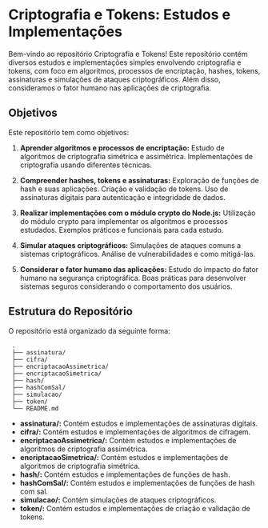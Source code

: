 # Criptografia e Tokens: Estudos e Implementações

Bem-vindo ao repositório Criptografia e Tokens! Este repositório contém diversos estudos e implementações simples envolvendo criptografia e tokens, com foco em algoritmos, processos de encriptação, hashes, tokens, assinaturas e simulações de ataques criptográficos. Além disso, consideramos o fator humano nas aplicações de criptografia.

## Objetivos

Este repositório tem como objetivos:

1. **Aprender algoritmos e processos de encriptação:**
        Estudo de algoritmos de criptografia simétrica e assimétrica.
        Implementações de criptografia usando diferentes técnicas.

2. **Compreender hashes, tokens e assinaturas:**
        Exploração de funções de hash e suas aplicações.
        Criação e validação de tokens.
        Uso de assinaturas digitais para autenticação e integridade de dados.

3. **Realizar implementações com o módulo crypto do Node.js:**
        Utilização do módulo crypto para implementar os algoritmos e processos estudados.
        Exemplos práticos e funcionais para cada estudo.

4. **Simular ataques criptográficos:**
        Simulações de ataques comuns a sistemas criptográficos.
        Análise de vulnerabilidades e como mitigá-las.

5. **Considerar o fator humano das aplicações:**
        Estudo do impacto do fator humano na segurança criptográfica.
        Boas práticas para desenvolver sistemas seguros considerando o comportamento dos usuários.

## Estrutura do Repositório

O repositório está organizado da seguinte forma:
```
 .
 ├── assinatura/
 ├── cifra/
 ├── encriptacaoAssimetrica/
 ├── encriptacaoSimetrica/
 ├── hash/
 ├── hashComSal/
 ├── simulacao/
 ├── token/
 └── README.md
```

- **assinatura/:** Contém estudos e implementações de assinaturas digitais.
- **cifra/:** Contém estudos e implementações de algoritmos de cifragem.
- **encriptacaoAssimetrica/:** Contém estudos e implementações de algoritmos de criptografia assimétrica.
- **encriptacaoSimetrica/:** Contém estudos e implementações de algoritmos de criptografia simétrica.
- **hash/:** Contém estudos e implementações de funções de hash.
- **hashComSal/:** Contém estudos e implementações de funções de hash com sal.
- **simulacao/:** Contém simulações de ataques criptográficos.
- **token/:** Contém estudos e implementações de criação e validação de tokens.
